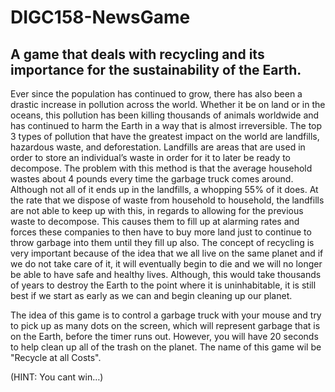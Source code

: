 # DIGC158-NewsGame
## A game that deals with recycling and its importance for the sustainability of the Earth.
Ever since the population has continued to grow, there has also been a drastic increase in pollution across the world. Whether it be on land or in the oceans, this pollution has been killing thousands of animals worldwide and has continued to harm the Earth in a way that is almost irreversible. The top 3 types of pollution that have the greatest impact on the world are landfills, hazardous waste, and deforestation. Landfills are areas that are used in order to store an individual’s waste in order for it to later be ready to decompose. The problem with this method is that the average household wastes about 4 pounds every time the garbage truck comes around. Although not all of it ends up in the landfills, a whopping 55% of it does. At the rate that we dispose of waste from household to household, the landfills are not able to keep up with this, in regards to allowing for the previous waste to decompose. This causes them to fill up at alarming rates and forces these companies to then have to buy more land just to continue to throw garbage into them until they fill up also. The concept of recycling is very important because of the idea that we all live on the same planet and if we do not take care of it, it will eventually begin to die and we will no longer be able to have safe and healthy lives. Although, this would take thousands of years to destroy the Earth to the point where it is uninhabitable, it is still best if we start as early as we can and begin cleaning up our planet.
	
 The idea of this game is to control a garbage truck with your mouse and try to pick up as many dots on the screen, which will represent garbage that is on the Earth, before the timer runs out. However, you will have 20 seconds to help clean up all of the trash on the planet. The name of this game wil be "Recycle at all Costs".
 
 (HINT: You cant win…)
